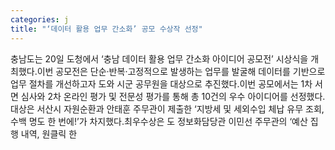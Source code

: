 ```yaml
---
categories: j
title: "‘데이터 활용 업무 간소화’ 공모 수상작 선정"
---
```

충남도는 20일 도청에서 ‘충남 데이터 활용 업무 간소화 아이디어 공모전’ 시상식을 개최했다.이번 공모전은 단순·반복·고정적으로 발생하는 업무를 발굴해 데이터를 기반으로 업무 절차를 개선하고자 도와 시군 공무원을 대상으로 추진했다.이번 공모에서는 1차 서면 심사와 2차 온라인 평가 및 전문성 평가를 통해 총 10건의 우수 아이디어를 선정했다.대상은 서산시 자원순환과 안태훈 주무관이 제출한 ‘지방세 및 세외수입 체납 유무 조회, 수백 명도 한 번에!’가 차지했다.최우수상은 도 정보화담당관 이민선 주무관의 ‘예산 집행 내역, 원클릭 한